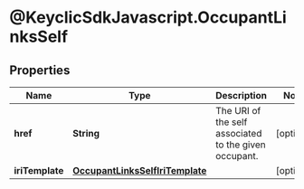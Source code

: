 # @KeyclicSdkJavascript.OccupantLinksSelf

## Properties
Name | Type | Description | Notes
------------ | ------------- | ------------- | -------------
**href** | **String** | The URI of the self associated to the given occupant. | [optional] 
**iriTemplate** | [**OccupantLinksSelfIriTemplate**](OccupantLinksSelfIriTemplate.md) |  | [optional] 


